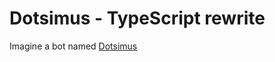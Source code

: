 # Dotsimus - TypeScript rewrite
Imagine a bot named [Dotsimus](https://github.com/Microsoft-community/Dotsimus)
